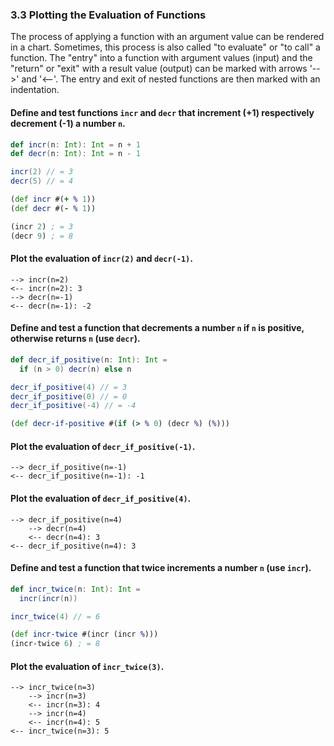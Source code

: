 ### 3.3 Plotting the Evaluation of Functions

The process of applying a function with an argument value can be rendered in a chart.  Sometimes, this process is also called "to evaluate" or "to call" a function.   The "entry" into a function with argument values (input) and the "return" or "exit" with a result value (output) can be marked with arrows '-->' and '<--'.  The entry and exit of nested functions are then marked with an indentation.

#### Define and test functions `incr` and `decr` that increment (+1) respectively decrement (-1) a number `n`.

```scala
def incr(n: Int): Int = n + 1
def decr(n: Int): Int = n - 1

incr(2) // = 3
decr(5) // = 4
```

```clojure
(def incr #(+ % 1))
(def decr #(- % 1))

(incr 2) ; = 3
(decr 9) ; = 8
```

#### Plot the evaluation of `incr(2)` and `decr(-1)`.

```
--> incr(n=2)
<-- incr(n=2): 3
--> decr(n=-1)
<-- decr(n=-1): -2
```

#### Define and test a function that decrements a number `n` if `n` is positive, otherwise returns `n` (use `decr`).

```scala
def decr_if_positive(n: Int): Int =
  if (n > 0) decr(n) else n

decr_if_positive(4) // = 3
decr_if_positive(0) // = 0
decr_if_positive(-4) // = -4
```

```clojure
(def decr-if-positive #(if (> % 0) (decr %) (%)))

```

#### Plot the evaluation of `decr_if_positive(-1)`.

```
--> decr_if_positive(n=-1)
<-- decr_if_positive(n=-1): -1
```

#### Plot the evaluation of `decr_if_positive(4)`.

```
--> decr_if_positive(n=4)
    --> decr(n=4)
    <-- decr(n=4): 3
<-- decr_if_positive(n=4): 3
```

#### Define and test a function that twice increments a number `n` (use `incr`).

```scala
def incr_twice(n: Int): Int =
  incr(incr(n))

incr_twice(4) // = 6
```

```clojure
(def incr-twice #(incr (incr %)))
(incr-twice 6) ; = 8

```

#### Plot the evaluation of `incr_twice(3)`.

```
--> incr_twice(n=3)
    --> incr(n=3)
    <-- incr(n=3): 4
    --> incr(n=4)
    <-- incr(n=4): 5
<-- incr_twice(n=3): 5
```
